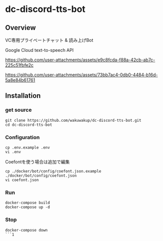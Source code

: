 # dc-discord-tts-bot

## Overview

VC専用プライベートチャット & 読み上げBot

Google Cloud text-to-speech API

https://github.com/user-attachments/assets/e9c8fcda-f88a-42cb-ab7c-225c51fbfe2c

https://github.com/user-attachments/assets/73bb7ac4-0db0-4484-b16d-5a8e84b61761

## Installation

### get source

```shell
git clone https://github.com/wakuwakup/dc-discord-tts-bot.git
cd dc-discord-tts-bot
```

### Configuration

```shell
cp .env.example .env
vi .env
```
Coefontを使う場合は追加で編集

```shell
cp ./docker/bot/config/coefont.json.example ./docker/bot/config/coefont.json
vi coefont.json
```

### Run

```shell
docker-compose build
docker-compose up -d
```

### Stop

```shell
docker-compose down
```1
